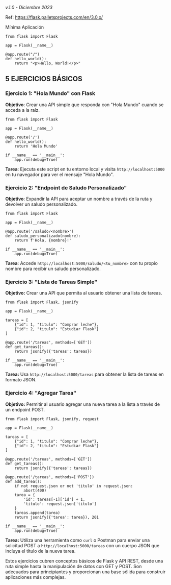 *v.1.0 - Diciembre 2023*

Ref: https://flask.palletsprojects.com/en/3.0.x/

Mínima Aplicación
```  
from flask import Flask

app = Flask(__name__)

@app.route("/")
def hello_world():
    return "<p>Hello, World!</p>"
```

## 5 EJERCICIOS BÁSICOS
### Ejercicio 1: "Hola Mundo" con Flask
**Objetivo**: Crear una API simple que responda con "Hola Mundo" cuando se acceda a la raíz.

```
from flask import Flask

app = Flask(__name__)

@app.route('/')
def hello_world():
    return 'Hola Mundo'

if __name__ == '__main__':
    app.run(debug=True)

```

**Tarea**: Ejecuta este script en tu entorno local y visita `http://localhost:5000` en tu navegador para ver el mensaje "Hola Mundo".

### Ejercicio 2: "Endpoint de Saludo Personalizado"
**Objetivo**: Expandir la API para aceptar un nombre a través de la ruta y devolver un saludo personalizado.
```
from flask import Flask

app = Flask(__name__)

@app.route('/saludo/<nombre>')
def saludo_personalizado(nombre):
    return f'Hola, {nombre}!'

if __name__ == '__main__':
    app.run(debug=True)

```
**Tarea**: Accede `http://localhost:5000/saludo/<tu_nombre>` con tu propio nombre para recibir un saludo personalizado.

### Ejercicio 3: "Lista de Tareas Simple"
**Objetivo:** Crear una API que permita al usuario obtener una lista de tareas.
```
from flask import Flask, jsonify

app = Flask(__name__)

tareas = [
    {"id": 1, "titulo": "Comprar leche"},
    {"id": 2, "titulo": "Estudiar Flask"}
]

@app.route('/tareas', methods=['GET'])
def get_tareas():
    return jsonify({'tareas': tareas})

if __name__ == '__main__':
    app.run(debug=True)
```
**Tarea:** Usa `http://localhost:5000/tareas` para obtener la lista de tareas en formato JSON.

### Ejercicio 4: "Agregar Tarea"
**Objetivo:** Permitir al usuario agregar una nueva tarea a la lista a través de un endpoint POST.
```
from flask import Flask, jsonify, request

app = Flask(__name__)

tareas = [
    {"id": 1, "titulo": "Comprar leche"},
    {"id": 2, "titulo": "Estudiar Flask"}
]

@app.route('/tareas', methods=['GET'])
def get_tareas():
    return jsonify({'tareas': tareas})

@app.route('/tareas', methods=['POST'])
def add_tarea():
    if not request.json or not 'titulo' in request.json:
        abort(400)
    tarea = {
        'id': tareas[-1]['id'] + 1,
        'titulo': request.json['titulo']
    }
    tareas.append(tarea)
    return jsonify({'tarea': tarea}), 201

if __name__ == '__main__':
    app.run(debug=True)
```
**Tarea:** Utiliza una herramienta como `curl` o Postman para enviar una solicitud POST a `http://localhost:5000/tareas` con un cuerpo JSON que incluya el título de la nueva tarea.

Estos ejercicios cubren conceptos básicos de Flask y API REST, desde una ruta simple hasta la manipulación de datos con GET y POST. Son adecuados para principiantes y proporcionan una base sólida para construir aplicaciones más complejas.